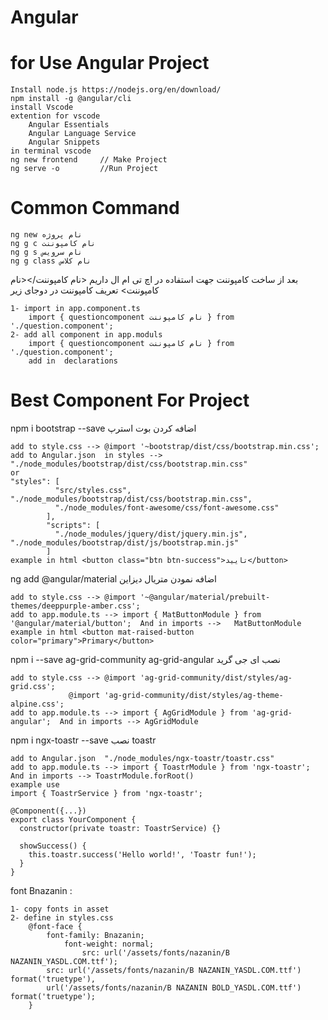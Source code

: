 # Angular
# for Use Angular Project
	Install node.js https://nodejs.org/en/download/
	npm install -g @angular/cli
	install Vscode
	extention for vscode
		Angular Essentials
		Angular Language Service
		Angular Snippets
	in terminal vscode
	ng new frontend     // Make Project                 
	ng serve -o         //Run Project
	
#  Common Command
	ng new نام پروژه
	ng g c نام کامپوننت
	ng g s نام سرویس
	ng g class نام کلاس


بعد از ساخت کامپوننت جهت استفاده در اچ تی ام ال داریم
<نام کامپوننت/><نام کامپوننت>
تعریف کامپوننت در دوجای زیر

	1- import in app.component.ts
		import { questioncomponent نام کامپوننت } from './question.component';
	2- add all component in app.moduls
		import { questioncomponent نام کامپوننت } from './question.component';
		add in  declarations



# Best Component For Project

npm i bootstrap --save اضافه کردن بوت استرپ

	add to style.css --> @import '~bootstrap/dist/css/bootstrap.min.css';
	add to Angular.json  in styles --> "./node_modules/bootstrap/dist/css/bootstrap.min.css"
	or
	"styles": [
              "src/styles.css", "./node_modules/bootstrap/dist/css/bootstrap.min.css",
              "./node_modules/font-awesome/css/font-awesome.css"
            ],
            "scripts": [
              "./node_modules/jquery/dist/jquery.min.js", "./node_modules/bootstrap/dist/js/bootstrap.min.js"
            ]
	example in html <button class="btn btn-success">تایید</button>

ng add @angular/material        اضافه نمودن متریال دیزاین
	
	add to style.css --> @import '~@angular/material/prebuilt-themes/deeppurple-amber.css';
	add to app.module.ts --> import { MatButtonModule } from '@angular/material/button';  And in imports -->   MatButtonModule
	example in html <button mat-raised-button color="primary">Primary</button>	
	
npm i --save ag-grid-community ag-grid-angular                  نصب ای جی گرید

	add to style.css --> @import 'ag-grid-community/dist/styles/ag-grid.css';  
			     @import 'ag-grid-community/dist/styles/ag-theme-alpine.css'; 
	add to app.module.ts --> import { AgGridModule } from 'ag-grid-angular';  And in imports --> AgGridModule
	
npm i ngx-toastr --save   نصب toastr

	add to Angular.json  "./node_modules/ngx-toastr/toastr.css"
	add to app.module.ts --> import { ToastrModule } from 'ngx-toastr'; And in imports --> ToastrModule.forRoot()
	example use 
	import { ToastrService } from 'ngx-toastr';

	@Component({...})
	export class YourComponent {
	  constructor(private toastr: ToastrService) {}

	  showSuccess() {
	    this.toastr.success('Hello world!', 'Toastr fun!');
	  }
	}

font Bnazanin : 

	1- copy fonts in asset		 
	2- define in styles.css
		@font-face {
		    font-family: Bnazanin;
    		    font-weight: normal;
    	     	    src: url('/assets/fonts/nazanin/B NAZANIN_YASDL.COM.ttf');
		    src: url('/assets/fonts/nazanin/B NAZANIN_YASDL.COM.ttf') format('truetype'), 
		    url('/assets/fonts/nazanin/B NAZANIN BOLD_YASDL.COM.ttf') format('truetype');
		}
		
	


